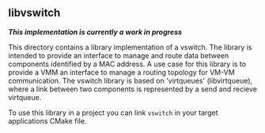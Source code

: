 <!--
    Copyright 2018, Data61, CSIRO (ABN 41 687 119 230)

    SPDX-License-Identifier: CC-BY-SA-4.0
-->

libvswitch
-----------

**_This implementation is currently a work in progress_**

This directory contains a library implementation of a vswitch. The library is
intended to provide an interface to manage and route data between components
identified by a MAC address. A use case for this library is to provide a VMM
an interface to manage a routing topology for VM-VM communication. The vswitch
library is based on 'virtqueues' (libvirtqueue), where a link between two
components is represented by a send and recieve virtqueue.

To use this library in a project you can link `vswitch` in your target
applications CMake file.
